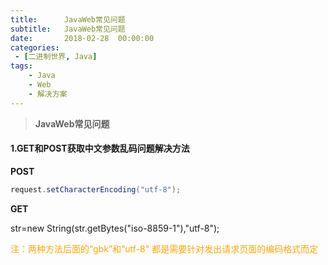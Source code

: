 ```yaml
---
title:      JavaWeb常见问题
subtitle:   JavaWeb常见问题
date:       2018-02-28  00:00:00
categories:
 - [二进制世界, Java]
tags:
    - Java
    - Web
    - 解决方案
---
```


>
> **JavaWeb常见问题**

#### 1.GET和POST获取中文参数乱码问题解决方法

**POST**

```java
request.setCharacterEncoding("utf-8");
```

**GET**

str=new String(str.getBytes("iso-8859-1"),"utf-8");

<font color="orange">注：两种方法后面的“gbk”和“utf-8" 都是需要针对发出请求页面的编码格式而定</font>
